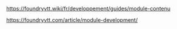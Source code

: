 https://foundryvtt.wiki/fr/developpement/guides/module-contenu

https://foundryvtt.com/article/module-development/